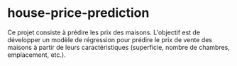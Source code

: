 # house-price-prediction
Ce projet consiste à prédire les prix des maisons. L'objectif est de développer un modèle de régression pour prédire le prix de vente des maisons à partir de leurs caractéristiques (superficie, nombre de chambres, emplacement, etc.).
